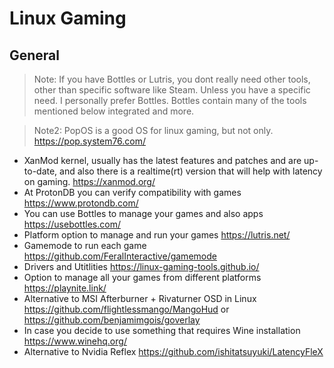 # Linux Gaming

## General

> Note: If you have Bottles or Lutris, you dont really need other tools, other than specific software like Steam. Unless you have a specific need. I personally prefer Bottles. Bottles contain many of the tools mentioned below integrated and more.

> Note2: PopOS is a good OS for linux gaming, but not only. <https://pop.system76.com/>

- XanMod kernel, usually has the latest features and patches and are up-to-date, and also there is a realtime(rt) version that will help with latency on gaming. <https://xanmod.org/>
- At ProtonDB you can verify compatibility with games <https://www.protondb.com/>
- You can use Bottles to manage your games and also apps <https://usebottles.com/>
- Platform option to manage and run your games <https://lutris.net/>
- Gamemode to run each game <https://github.com/FeralInteractive/gamemode>
- Drivers and Utitlities <https://linux-gaming-tools.github.io/>
- Option to manage all your games from different platforms <https://playnite.link/>
- Alternative to MSI Afterburner + Rivaturner OSD in Linux <https://github.com/flightlessmango/MangoHud> or <https://github.com/benjamimgois/goverlay>
- In case you decide to use something that requires Wine installation <https://www.winehq.org/>
- Alternative to Nvidia Reflex <https://github.com/ishitatsuyuki/LatencyFleX>